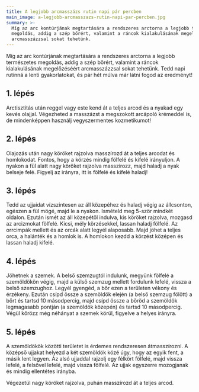 ```yaml
---
title: A legjobb arcmasszázs rutin napi pár percben
main_image: a-legjobb-arcmasszazs-rutin-napi-par-percben.jpg
summary: >-
  Míg az arc kontúrjának megtartására a rendszeres arctorna a legjobb természetes
  megoldás, addig a szép bőrért, valamint a ráncok kialakulásának megelőzéséért
  arcmasszázzsal sokat tehetünk.
---
```


Míg az arc kontúrjának megtartására a rendszeres arctorna a legjobb természetes
megoldás, addig a szép bőrért, valamint a ráncok kialakulásának megelőzéséért
arcmasszázzsal sokat tehetünk. Tedd napi rutinná a lenti gyakorlatokat, és pár
hét múlva már látni fogod az eredményt!

## 1. lépés

Arctisztítás után reggel vagy este kend át a teljes arcod és a nyakad egy kevés
olajjal. Végezheted a masszázst a megszokott arcápoló krémeddel is, de
mindenképpen használj vegyszermentes kozmetikumot!

## 2. lépés

Olajozás után nagy köröket rajzolva masszírozd át a teljes arcodat és
homlokodat. Fontos, hogy a körzés mindig fölfelé és kifelé irányuljon. A nyakon
a fül alatt nagy köröket rajzolva masszírozz, majd haladj a nyak belseje felé.
Figyelj az irányra, itt is fölfelé és kifelé haladj!

## 3. lépés

Tedd az ujjaidat vízszintesen az áll közepéhez és haladj végig az állcsonton,
egészen a fül mögé, majd le a nyakon. Ismételd meg 5-ször mindkét oldalon.
Ezután ismét az áll közepétől indulva, kis köröket rajzolva, mozgasd az
arcizmokat fölfelé. Kicsi, mély körzésekkel, lassan haladj fölfelé. Az orrcimpák
mellett és az orcák alatt legyél alaposabb. Majd jöhet a teljes orca, a halánték
és a homlok is. A homlokon kezdd a körzést középen és lassan haladj kifelé.

## 4. lépés

Jöhetnek a szemek. A belső szemzugtól indulunk, megyünk fölfelé a szemöldökön
végig, majd a külső szemzug mellett fordulunk lefelé, vissza a belső szemzughoz.
Legyél gyengéd, a bőr ezen a területen vékony és érzékeny. Ezután csípd össze a
szemöldök elején (a belső szemzug fölött) a bőrt és tartsd 10 másodpercig, majd
csípd össze a bőröd a szemöldök legmagasabb pontján (a szemöldök közepén) és
tartsd 10 másodpercig. Végül kőrözz még néhányat a szemek körül, figyelve a
helyes irányra.

## 5. lépés

A szemöldökök közötti területet is érdemes rendszeresen átmasszírozni. A középső
ujjakat helyezd a két szemöldök közé úgy, hogy az egyik fent, a másik lent
legyen. Az alsó ujjaddal rajzolj egy félkört fölfelé, majd vissza lefelé, a
felsővel lefelé, majd vissza fölfelé. Az ujjak egyszerre mozogjanak és mindig
ellentétes irányba.

Végezetül nagy köröket rajzolva, puhán masszírozd át a teljes arcod.


